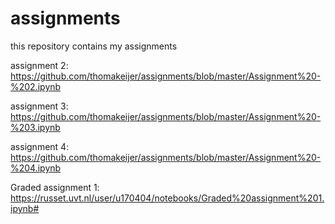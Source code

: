 # assignments
this repository contains my assignments

assignment 2: 
https://github.com/thomakeijer/assignments/blob/master/Assignment%20-%202.ipynb

assignment 3:
https://github.com/thomakeijer/assignments/blob/master/Assignment%20-%203.ipynb

assignment 4:
https://github.com/thomakeijer/assignments/blob/master/Assignment%20-%204.ipynb

Graded assignment 1:
https://russet.uvt.nl/user/u170404/notebooks/Graded%20assignment%201.ipynb#
